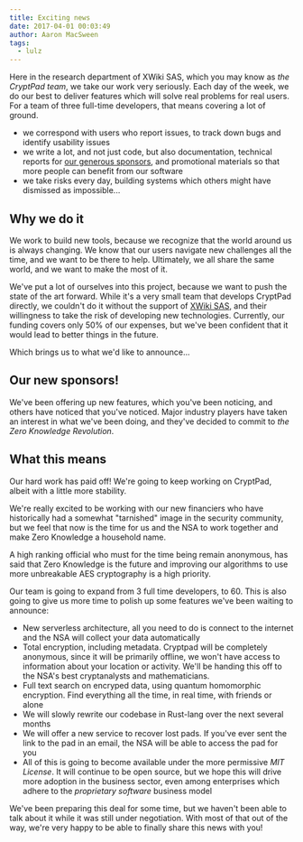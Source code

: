 ```yaml
---
title: Exciting news
date: 2017-04-01 00:03:49
author: Aaron MacSween
tags:
  - lulz
---
```


Here in the research department of XWiki SAS, which you may know as _the CryptPad team_, we take our work very seriously.
Each day of the week, we do our best to deliver features which will solve real problems for real users.
For a team of three full-time developers, that means covering a lot of ground.

* we correspond with users who report issues, to track down bugs and identify usability issues
* we write a lot, and not just code, but also documentation, technical reports for [our generous sponsors](http://open-paas.org/), and promotional materials so that more people can benefit from our software
* we take risks every day, building systems which others might have dismissed as impossible...

## Why we do it

We work to build new tools, because we recognize that the world around us is always changing.
We know that our users navigate new challenges all the time, and we want to be there to help.
Ultimately, we all share the same world, and we want to make the most of it.

We've put a lot of ourselves into this project, because we want to push the state of the art forward.
While it's a very small team that develops CryptPad directly, we couldn't do it without the support of [XWiki SAS](http://xwiki.com), and their willingness to take the risk of developing new technologies.
Currently, our funding covers only 50% of our expenses, but we've been confident that it would lead to better things in the future.

Which brings us to what we'd like to announce...

## Our new sponsors!

We've been offering up new features, which you've been noticing, and others have noticed that you've noticed.
Major industry players have taken an interest in what we've been doing, and they've decided to commit to _the Zero Knowledge Revolution_.

## What this means

Our hard work has paid off!
We're going to keep working on CryptPad, albeit with a little more stability.

We're really excited to be working with our new financiers who have historically had a somewhat "tarnished" image in the security community, but we feel that now is the time for us and the NSA to work together and make Zero Knowledge a household name.

A high ranking official who must for the time being remain anonymous, has said that Zero Knowledge is the future and improving our algorithms to use more unbreakable AES cryptography is a high priority.

Our team is going to expand from 3 full time developers, to 60.
This is also going to give us more time to polish up some features we've been waiting to announce:

* New serverless architecture, all you need to do is connect to the internet and the NSA will collect your data automatically
* Total encryption, including metadata. Cryptpad will be completely anonymous, since it will be primarily offline, we won't have access to information about your location or activity. We'll be handing this off to the NSA's best cryptanalysts and mathematicians.
* Full text search on encryped data, using quantum homomorphic encryption. Find everything all the time, in real time, with friends or alone
* We will slowly rewrite our codebase in Rust-lang over the next several months
* We will offer a new service to recover lost pads. If you've ever sent the link to the pad in an email, the NSA will be able to access the pad for you
* All of this is going to become available under the more permissive _MIT License_. It will continue to be open source, but we hope this will drive more adoption in the business sector, even among enterprises which adhere to the _proprietary software_ business model

We've been preparing this deal for some time, but we haven't been able to talk about it while it was still under negotiation.
With most of that out of the way, we're very happy to be able to finally share this news with you!


